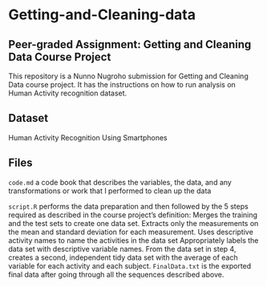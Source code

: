 # Getting-and-Cleaning-data
## Peer-graded Assignment: Getting and Cleaning Data Course Project ##
This repository is a Nunno Nugroho submission for Getting and Cleaning Data course project. It has the instructions on how to run analysis on Human Activity recognition dataset.

## Dataset ##
Human Activity Recognition Using Smartphones

## Files ##
`code.md` a code book that describes the variables, the data, and any transformations or work that I performed to clean up the data

`script.R` performs the data preparation and then followed by the 5 steps required as described in the course project’s definition:
Merges the training and the test sets to create one data set.
Extracts only the measurements on the mean and standard deviation for each measurement.
Uses descriptive activity names to name the activities in the data set
Appropriately labels the data set with descriptive variable names.
From the data set in step 4, creates a second, independent tidy data set with the average of each variable for each activity and each subject.
`FinalData.txt` is the exported final data after going through all the sequences described above.
